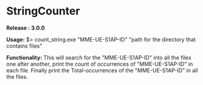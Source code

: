 # StringCounter

**Release : 3.0.0** 

**Usage:**
    $> count_string.exe "MME-UE-S1AP-ID" "path for the directory that contains files"
    

**Functionality:**
    This will search for the "MME-UE-S1AP-ID" into all the files one after another, print the 
    count of occurrences of "MME-UE-S1AP-ID" in each file.
    Finally print the Total-occurrences of the "MME-UE-S1AP-ID" in all the files.
 